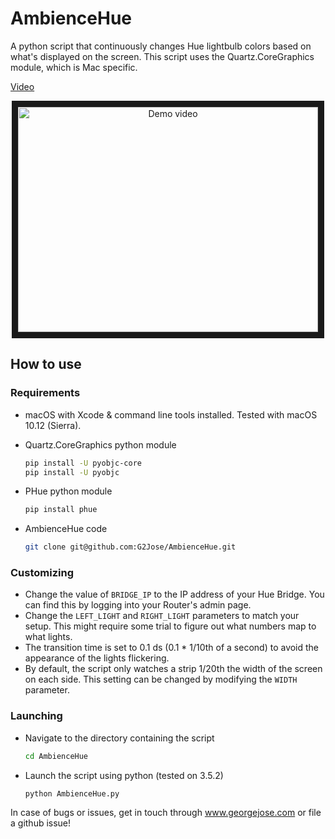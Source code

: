 # AmbienceHue

A python script that continuously changes Hue lightbulb colors based on what's displayed on the screen. This script uses the Quartz.CoreGraphics module, which is Mac specific. 

[Video](http://www.youtube.com/watch?feature=player_embedded&v=pHmz-tI5FK0)

<div style="text-align:center; align:center"<a href="http://www.youtube.com/watch?feature=player_embedded&v=pHmz-tI5FK0
" target="_blank"><img src="http://img.youtube.com/vi/pHmz-tI5FK0/0.jpg" 
alt="Demo video" width="480" height="360" border="10" /></a></div>

## How to use
### Requirements
- macOS with Xcode & command line tools installed. Tested with macOS 10.12 (Sierra).

- Quartz.CoreGraphics python module

	```bash
	pip install -U pyobjc-core
	pip install -U pyobjc
	```

- PHue python module

	```bash
	pip install phue
	```

- AmbienceHue code

	```bash
	git clone git@github.com:G2Jose/AmbienceHue.git
	```

### Customizing
- Change the value of `BRIDGE_IP` to the IP address of your Hue Bridge. You can find this by logging into your Router's admin page. 
- Change the `LEFT_LIGHT` and `RIGHT_LIGHT` parameters to match your setup. This might require some trial to figure out what numbers map to what lights. 
- The transition time is set to 0.1 ds (0.1 * 1/10th of a second) to avoid the appearance of the lights flickering. 
- By default, the script only watches a strip 1/20th the width of the screen on each side. This setting can be changed by modifying the `WIDTH` parameter.

### Launching
- Navigate to the directory containing the script

	```bash
	cd AmbienceHue
	```

- Launch the script using python (tested on 3.5.2)

	```bash
	python AmbienceHue.py
	```

In case of bugs or issues, get in touch through www.georgejose.com or file a github issue!